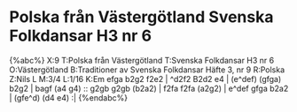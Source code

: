 # Polska från Västergötland Svenska Folkdansar H3 nr 6

{%abc%}
X:9
T:Polska från Västergötland
T:Svenska Folkdansar H3 nr 6
O:Västergötland
B:Traditioner av Svenska Folkdansar Häfte 3, nr 9
R:Polska
Z:Nils L
M:3/4
L:1/16
K:Em
efga b2g2 f2e2 | ^d2f2 B2d2 e4 | (e^def) (gfga) b2g2 | bagf (a4 g4) ::
g2gb g2gb (b2a2) | f2fa f2fa (a2g2) | e^def gfga b2a2 | (gfe^d) (d4 e4) :|
{%endabc%}
